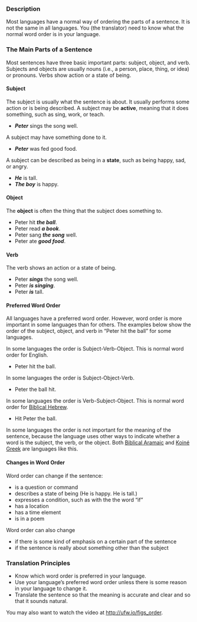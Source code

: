
### Description

Most languages have a normal way of ordering the parts of a sentence. It is not the same in all languages. You (the translator) need to know what the normal word order is in your language.

### The Main Parts of a Sentence

Most sentences have three basic important parts: subject, object, and verb. Subjects and objects are usually nouns (i.e., a person, place, thing, or idea) or pronouns. Verbs show action or a state of being.

#### Subject

The subject is usually what the sentence is about. It usually performs some action or is being described.
A subject may be **active**, meaning that it does something, such as sing, work, or teach.

* ***Peter*** sings the song well.

A subject may have something done to it.

* ***Peter*** was fed good food.

A subject can be described as being in a **state**, such as being happy, sad, or angry.

* ***He*** is tall.
* ***The boy*** is happy.

#### Object

The **object** is often the thing that the subject does something to.

* Peter hit ***the ball***.
* Peter read ***a book***.
* Peter sang ***the song*** well.
* Peter ate ***good food***.


#### Verb

The verb shows an action or a state of being.

* Peter ***sings*** the song well.
* Peter ***is singing***.
* Peter ***is*** tall.

#### Preferred Word Order

All languages have a preferred word order. However, word order is more important in some languages than for others. The examples below show the order of the subject, object, and verb in “Peter hit the ball” for some languages.

In some languages the order is Subject-Verb-Object. This is normal word order for English.

* Peter hit the ball.

In some languages the order is Subject-Object-Verb.

* Peter the ball hit.

In some languages the order is Verb-Subject-Object. This is normal word order for [Biblical Hebrew](../figs-orderHeb/01.md).

* Hit Peter the ball.

In some languages the order is not important for the meaning of the sentence, because the language uses other ways to indicate whether a word is the subject, the verb, or the object.  Both [Biblical Aramaic](../figs-orderHeb/01.md) and [Koiné Greek](,,/figs-orderGrk/01.md) are languages like this.

#### Changes in Word Order

Word order can change if the sentence:

* is a question or command
* describes a state of being (He is happy. He is tall.)
* expresses a condition, such as with the the word “if”
* has a location
* has a time element
* is in a poem

Word order can also change

* if there is some kind of emphasis on a certain part of the sentence
* if the sentence is really about something other than the subject

### Translation Principles

* Know which word order is preferred in your language.
* Use your language’s preferred word order unless there is some reason in your language to change it.
* Translate the sentence so that the meaning is accurate and clear and so that it sounds natural.


You may also want to watch the video at http://ufw.io/figs_order.